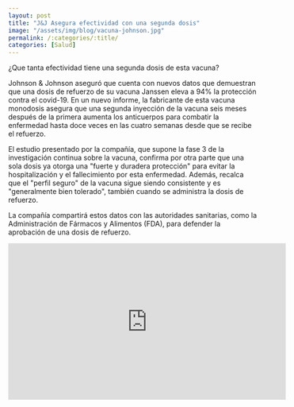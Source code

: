 ```yaml
---
layout: post
title: "J&J Asegura efectividad con una segunda dosis"
image: "/assets/img/blog/vacuna-johnson.jpg"
permalink: /:categories/:title/
categories: [Salud]
---
```


¿Que tanta efectividad tiene una segunda dosis de esta vacuna?



Johnson & Johnson aseguró que cuenta con nuevos datos que demuestran que una dosis de refuerzo de su vacuna Janssen eleva a 94% la protección contra el covid-19.
En un nuevo informe, la fabricante de esta vacuna monodosis asegura que una segunda inyección de la vacuna seis meses después de la primera aumenta los anticuerpos para combatir la enfermedad hasta doce veces en las cuatro semanas desde que se recibe el refuerzo.

El estudio presentado por la compañía, que supone la fase 3 de la investigación continua sobre la vacuna, confirma por otra parte que una sola dosis ya otorga una "fuerte y duradera protección" para evitar la hospitalización y el fallecimiento por esta enfermedad. Además, recalca que el "perfil seguro" de la vacuna sigue siendo consistente y es "generalmente bien tolerado", también cuando se administra la dosis de refuerzo.

La compañía compartirá estos datos con las autoridades sanitarias, como la Administración de Fármacos y Alimentos (FDA), para defender la aprobación de una dosis de refuerzo.

<div class="embed-responsive embed-responsive-16by9">

<iframe width="560" height="315" src="https://www.youtube.com/embed/HGg0ABkTFw0" title="YouTube video player" frameborder="0" allow="accelerometer; autoplay; clipboard-write; encrypted-media; gyroscope; picture-in-picture" allowfullscreen></iframe>

